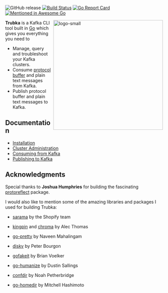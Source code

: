 ![GitHub release](https://img.shields.io/github/release/xitonix/trubka)
[![Build Status](https://travis-ci.com/xitonix/trubka.svg?branch=master)](https://travis-ci.com/xitonix/trubka)
[![Go Report Card](https://goreportcard.com/badge/github.com/xitonix/trubka)](https://goreportcard.com/report/github.com/xitonix/trubka)
[![Mentioned in Awesome Go](https://awesome.re/mentioned-badge.svg)](https://github.com/avelino/awesome-go#devops-tools)

<img src="_media/logo-small.jpg" alt="logo-small" align="right" width="350"/>

**Trubka** is a Kafka CLI tool built in [Go](https://go.dev/) which gives you everything you need to

* Manage, query and troubleshoot your Kafka clusters.
* Consume [protocol buffer](https://developers.google.com/protocol-buffers/) and plain text messages from Kafka.
* Publish protocol buffer and plain text messages to Kafka.

## Documentation

- [Installation](https://github.com/xitonix/trubka/wiki)
- [Cluster Administration](https://github.com/xitonix/trubka/wiki/Cluster-Administration)
- [Consuming from Kafka](https://github.com/xitonix/trubka/wiki/Consume-from-Kafka)
- [Publishing to Kafka](https://github.com/xitonix/trubka/wiki/Publish-to-Kafka)

## Acknowledgments

Special thanks to **Joshua Humphries** for building the
fascinating [protoreflect](https://github.com/jhump/protoreflect) package.

I would also like to mention some of the amazing libraries and packages I used for building Trubka:

- [sarama](https://github.com/Shopify/sarama) by the Shopify team

- [kingpin](https://github.com/alecthomas/kingpin) and [chroma](https://github.com/alecthomas/chroma) by Alec Thomas

- [go-pretty](https://github.com/jedib0t/go-pretty) by Naveen Mahalingam

- [diskv](https://github.com/peterbourgon/diskv) by Peter Bourgon

- [gofakeit](https://github.com/brianvoe/gofakeit/) by Brian Voelker

- [go-humanize](https://github.com/dustin/go-humanize) by Dustin Sallings

- [confdir](https://github.com/kirsle/configdir) by Noah Petherbridge

- [go-homedir](https://github.com/mitchellh/go-homedir) by Mitchell Hashimoto




